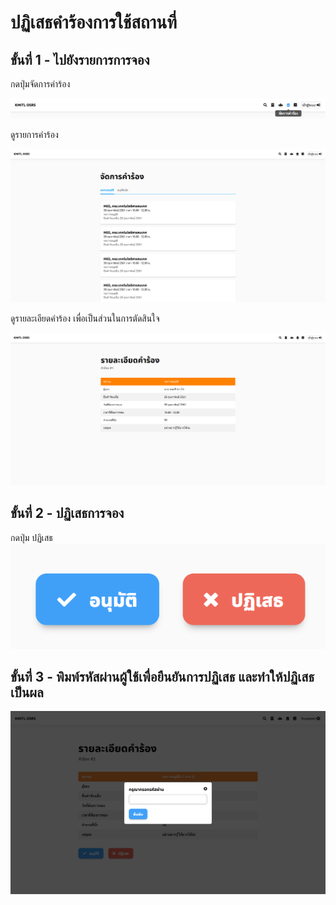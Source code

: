 # ปฏิเสธคำร้องการใช้สถานที่

## ขั้นที่ 1 - ไปยังรายการการจอง
กดปุ่มจัดการคำร้อง

![](../../img/navigation-bar/manage-request-button.png)

ดูรายการคำร้อง

![](../../img/manage-request/overall.png)

ดูรายละเอียดคำร้อง เพื่อเป็นส่วนในการตัดสินใจ

![](../../img/user-request/description.png)

## ขั้นที่ 2 - ปฏิเสธการจอง
กดปุ่ม ปฏิเสธ
![](../../img/manage-request/approve-decline-button.png)

## ขั้นที่ 3 - พิมพ์รหัสผ่านผู้ใช้เพื่อยืนยันการปฏิเสธ และทำให้ปฏิเสธเป็นผล
![](../../img/manage-request/password-confirmation.png)
